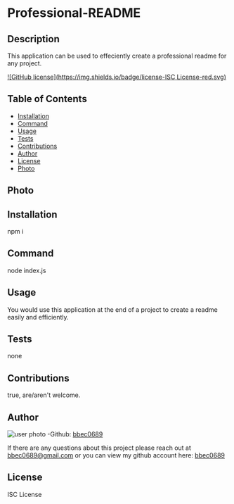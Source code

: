 # Professional-README


## Description
This application can be used to effeciently create a professional readme for any project.

[![GitHub license](https://img.shields.io/badge/license-ISC License-red.svg)](https://shields.io/)

## Table of Contents

* [Installation](#installation)
* [Command](#command)
* [Usage](#usage)
* [Tests](#tests)
* [Contributions](#contributions)
* [Author](#questions)
* [License](#license)
* [Photo](#photo)

## Photo



## Installation

npm i

## Command

node index.js

## Usage

You would use this application at the end of a project to create a readme easily and efficiently.

## Tests

none

## Contributions

true, are/aren't welcome.

## Author
![user photo](https://avatars.githubusercontent.com/bbec0689?size=100)
-Github: [bbec0689](https://github.com/bbec0689) 

If there are any questions about this project please reach out at bbec0689@gmail.com or you can view my github account here: [bbec0689](https://github.com/bbec0689)

## License 

ISC License
